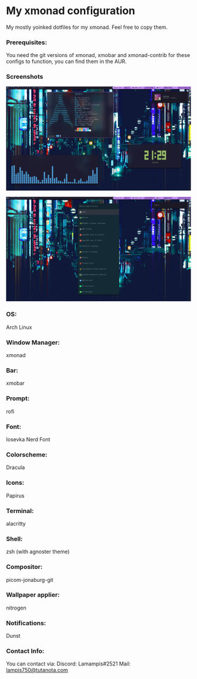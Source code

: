 # My xmonad configuration
 My mostly yoinked dotfiles for my xmonad. Feel free to copy them.

### Prerequisites: 

 You need the git versions of xmonad, xmobar and xmonad-contrib for these configs to function, you can find them in the AUR.

### Screenshots

![Desktop Screen](desktopscreenshot.png)

![Rofi](rofishowcase.png)

### OS: 
Arch Linux

### Window Manager: 
xmonad 

### Bar: 
xmobar

### Prompt: 
rofi

### Font: 
Iosevka Nerd Font

### Colorscheme: 
Dracula

### Icons: 
Papirus

### Terminal: 
alacritty

### Shell: 
zsh (with agnoster theme)

### Compositor: 
picom-jonaburg-git

### Wallpaper applier: 
nitrogen

### Notifications: 
Dunst

### Contact Info:
You can contact via:
Discord: Lamampis#2521
Mail: lampis750@tutanota.com
